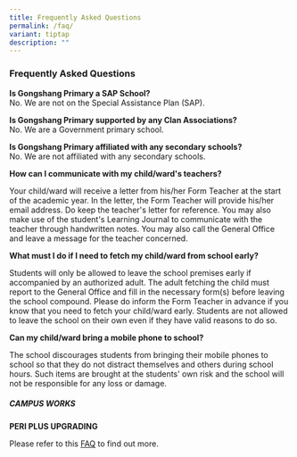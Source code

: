 ```yaml
---
title: Frequently Asked Questions
permalink: /faq/
variant: tiptap
description: ""
---
```

<h3><strong>Frequently Asked Questions</strong></h3>
<p></p>
<p><strong>Is Gongshang Primary a SAP School?</strong>
<br>No. We are not on the Special Assistance Plan (SAP).</p>
<p></p>
<p><strong>Is Gongshang Primary supported by any Clan Associations?</strong>
<br>No. We are a Government primary school.</p>
<p></p>
<p><strong>Is Gongshang Primary affiliated with any secondary schools?</strong>
<br>No. We are not affiliated with any secondary schools.</p>
<p></p>
<p><strong>How can I communicate with my child/ward's teachers?</strong>
</p>
<p>Your child/ward will receive a letter from his/her Form Teacher at the
start of the academic year. In the letter, the Form Teacher will provide
his/her email address. Do keep the teacher's letter for reference. You
may also make use of the student's Learning Journal to communicate with
the teacher through handwritten notes. You may also call the General Office
and leave a message for the teacher concerned.</p>
<p><strong>What must I do if I need to fetch my child/ward from school early?</strong>
</p>
<p>Students will only be allowed to leave the school premises early if accompanied
by an authorized adult. The adult fetching the child must report to the
General Office and fill in the necessary form(s) before leaving the school
compound. Please do inform the Form Teacher in advance if you know that
you need to fetch your child/ward early. Students are not allowed to leave
the school on their own even if they have valid reasons to do so.</p>
<p><strong>Can my child/ward bring a mobile phone to school?</strong>
</p>
<p>The school discourages students from bringing their mobile phones to school
so that they do not distract themselves and others during school hours.
Such items are brought at the students' own risk and the school will not
be responsible for any loss or damage.</p>
<h5><strong>CAMPUS WORKS</strong></h5>
<p><strong>PERI PLUS UPGRADING</strong>
</p>
<p>Please refer to this <a href="https://www.gongshangpri.moe.edu.sg/files/GSPS%20PERI%20Upgrading%20FAQ%20(dated%2013%20March%202020).pdf" rel="noopener noreferrer nofollow" target="_blank">FAQ</a> to
find out more.</p>
<h5></h5>
<p></p>